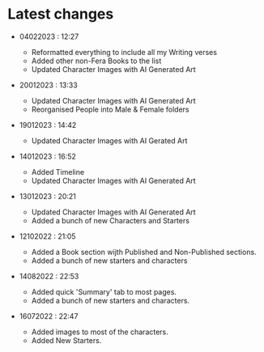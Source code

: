 # Latest changes

- 04022023 : 12:27
	- Reformatted everything to include all my Writing verses
	- Added other non-Fera Books to the list
	- Updated Character Images with AI Generated Art

- 20012023 : 13:33
	- Updated Character Images with AI Generated Art
	- Reorganised People into Male & Female folders

- 19012023 : 14:42
	- Updated Character Images with AI Gerated Art

- 14012023 : 16:52
	- Added Timeline
	- Updated Character Images with AI Generated Art

- 13012023 : 20:21
	- Updated Character Images with AI Generated Art
	- Added a bunch of new Characters and Starters

- 12102022 : 21:05
	- Added a Book section wijth Published and Non-Published sections.
	- Added a bunch of new starters and characters

- 14082022 : 22:53
	- Added quick 'Summary' tab to most pages.
	- Added a bunch of new starters and characters.

- 16072022 : 22:47
	- Added images to most of the characters.
	- Added New Starters.